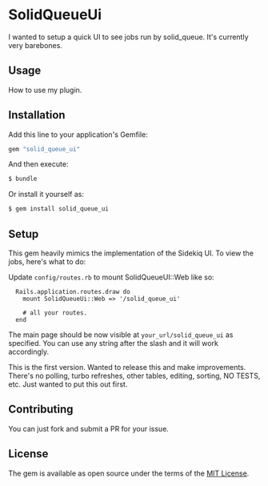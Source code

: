 # SolidQueueUi
I wanted to setup a quick UI to see jobs run by solid_queue. It's currently very barebones.

## Usage
How to use my plugin.

## Installation
Add this line to your application's Gemfile:

```ruby
gem "solid_queue_ui"
```

And then execute:
```bash
$ bundle
```

Or install it yourself as:
```bash
$ gem install solid_queue_ui
```

## Setup
This gem heavily mimics the implementation of the Sidekiq UI. To view the jobs, here's what to do:

Update `config/routes.rb` to mount SolidQueueUI::Web like so:

```
  Rails.application.routes.draw do
    mount SolidQueueUi::Web => '/solid_queue_ui'

    # all your routes.
  end
```

The main page should be now visible at `your_url/solid_queue_ui` as specified. You can use any string after the slash and it will work accordingly.

This is the first version. Wanted to release this and make improvements. There's no polling, turbo refreshes, other tables, editing, sorting, NO TESTS, etc. Just wanted to put this out first.


## Contributing
You can just fork and submit a PR for your issue.

## License
The gem is available as open source under the terms of the [MIT License](https://opensource.org/licenses/MIT).
